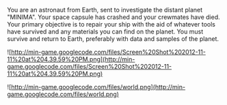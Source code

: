 You are an astronaut from Earth, sent to investigate the distant planet "MINIMA".
Your space capsule has crashed and your crewmates have died. Your primary
objective is to repair your ship with the aid of whatever tools have survived
and any materials you can find on the planet. You must survive and return to
Earth, preferably with data and samples of the planet.

![http://min-game.googlecode.com/files/Screen%20Shot%202012-11-11%20at%204.39.59%20PM.png](http://min-game.googlecode.com/files/Screen%20Shot%202012-11-11%20at%204.39.59%20PM.png)

![http://min-game.googlecode.com/files/world.png](http://min-game.googlecode.com/files/world.png)